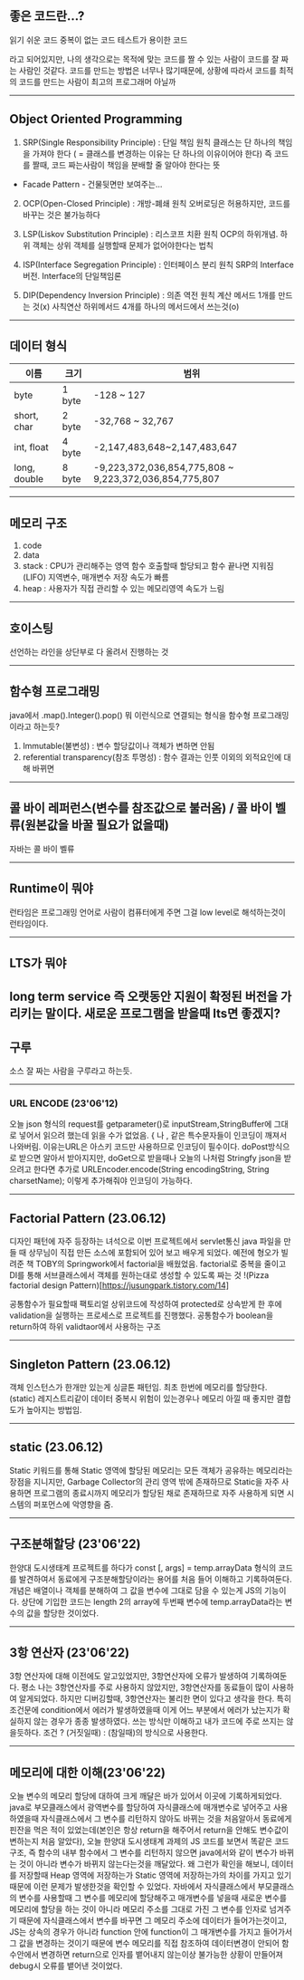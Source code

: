 ## 좋은 코드란...?
읽기 쉬운 코드
중복이 없는 코드
테스트가 용이한 코드

라고 되어있지만, 나의 생각으로는 목적에 맞는 코드를 짤 수 있는 사람이 
코드를 잘 짜는 사람인 것같다. 
코드를 만드는 방법은 너무나 많기때문에, 상황에 따라서 코드를 최적의 코드를 만드는 사람이
최고의 프로그래머 아닐까

-----------------------------------------------------------------------------------

## Object Oriented Programming
1. SRP(Single Responsibility Principle) : 단일 책임 원칙
클래스는 단 하나의 책임을 가져야 한다
( = 클래스를 변경하는 이유는 단 하나의 이유이어야 한다)
즉 코드를 짤때, 코드 짜는사람이 책임을 분배할 줄 알아야 한다는 뜻
* Facade Pattern - 건물뒷면만 보여주는...

2. OCP(Open-Closed Principle) : 개방-폐쇄 원칙
오버로딩은 허용하지만, 코드를 바꾸는 것은 불가능하다

3. LSP(Liskov Substitution Principle) : 리스코프 치환 원칙
OCP의 하위개념. 하위 객체는 상위 객체를 실행할때 문제가 없어야한다는 법칙

4. ISP(Interface Segregation Principle) : 인터페이스 분리 원칙
SRP의 Interface버전. Interface의 단일책임론

5. DIP(Dependency Inversion Principle) : 의존 역전 원칙
계산 메서드 1개를 만드는 것(x) 
사칙연산 하위메서드 4개를 하나의 메서드에서 쓰는것(o)

-----------------------------------------------------------------------------------

## 데이터 형식
|이름|크기|범위|
|------------|----|-------------------
|byte|1 byte|-128 ~ 127|
|short, char	|2 byte	|-32,768 ~ 32,767|
|int, float	|4 byte	|    -2,147,483,648~2,147,483,647|
|long, double	|8 byte | -9,223,372,036,854,775,808 ~ 9,223,372,036,854,775,807|

-----------------------------------------------------------------------------------

## 메모리 구조
1. code
2. data
3. stack : CPU가 관리해주는 영역
함수 호출할때 할당되고 함수 끝나면 지워짐 (LIFO)
지역변수, 매개변수 저장
속도가 빠름
4. heap : 사용자가 직접 관리할 수 있는 메모리영역
속도가 느림

-----------------------------------------------------------------------------------

## 호이스팅
선언하는 라인을 상단부로 다 올려서 진행하는 것

-----------------------------------------------------------------------------------
## 함수형 프로그래밍
java에서 .map().Integer().pop() 뭐 이런식으로 연결되는 형식을 함수형 프로그래밍이라고 하는듯?
1. Immutable(불변성) : 변수 할당값이나 객체가 변하면 안됨
2. referential transparency(참조 투명성) : 함수 결과는 인풋 이외의 외적요인에 대해 바뀌면 

-----------------------------------------------------------------------------------
## 콜 바이 레퍼런스(변수를 참조값으로 불러옴) / 콜 바이 벨류(원본값을 바꿀 필요가 없을때)
자바는 콜 바이 벨류

-----------------------------------------------------------------------------------
## Runtime이 뭐야
런타임은 프로그래밍 언어로 사람이 컴퓨터에게 주면 그걸 low level로 해석하는것이 런타임이다.

-----------------------------------------------------------------------------------
## LTS가 뭐야
long term service 즉 오랫동안 지원이 확정된 버전을 가리키는 말이다.
새로운 프로그램을 받을때 lts면 좋겠지?
-----------------------------------------------------------------------------------
## 구루
소스 잘 짜는 사람을 구루라고 하는듯.

----------------------------------------------------------------------------------

### URL ENCODE (23'06'12)
오늘 json 형식의 request를 getparameter()로 inputStream,StringBuffer에 그대로 넣어서 읽으려 했는데 읽을 수가 없었음. { 나 , 같은 특수문자들이 인코딩이 깨져서 나와버림.
이유는URL은 아스키 코드만 사용하므로 인코딩이 필수이다. doPost방식으로 받으면 알아서 받아지지만, doGet으로 받을때나 오늘의 나처럼 Stringfy json을 받으려고 한다면 추가로 URLEncoder.encode(String encodingString, String charsetName); 이렇게 추가해줘야 인코딩이 가능하다.

----------------------------------------------------------------------------------

## Factorial Pattern (23.06.12)
디자인 패턴에 자주 등장하는 녀석으로 이번 프로젝트에서 servlet통신 java 파일을 만들 때 상무님이 직접 만든 소스에 포함되어 있어 보고 배우게 되었다. 예전에 형오가 빌려준 책 TOBY의 Springwork에서 factorial을 배웠었음. factorial로 중복을 줄이고 DI를 통해 서브클래스에서 객체를 원하는대로 생성할 수 있도록 짜는 것
!(Pizza factorial design Pattern)[https://jusungpark.tistory.com/14]

공통함수가 필요할때 팩토리얼 상위코드에 작성하여 protected로 상속받게 한 후에 validation을 실행하는 프로세스로 프로젝트를 진행했다. 공통함수가 boolean을 return하여 하위 validtaor에서 사용하는 구조

----------------------------------------------------------------------------------

## Singleton Pattern (23.06.12)
객체 인스턴스가 한개만 있는게 싱글톤 패턴임. 최초 한번에 메모리를 할당한다. (static) 
레지스트리같이 데이터 중복시 위험이 있는경우나 메모리 아낄 때 좋지만 결합도가 높아지는 방법임.


----------------------------------------------------------------------------------

## static (23.06.12)
Static 키워드를 통해 Static 영역에 할당된 메모리는 모든 객체가 공유하는 메모리라는 장점을 지니지만,
Garbage Collector의 관리 영역 밖에 존재하므로 Static을 자주 사용하면 프로그램의 종료시까지 메모리가 할당된 채로 존재하므로 자주 사용하게 되면 시스템의 퍼포먼스에 악영향을 줌.

----------------------------------------------------------------------------------

## 구조분해할당 (23'06'22)
한양대 도시생태계 프로젝트를 하다가 const [, args] = temp.arrayData
형식의 코드를 발견하여서 동료에게 구조분해할당이라는 용어를 처음 들어 이해하고 기록하여둔다.
개념은 배열이나 객체를 분해하여 그 값을 변수에 그대로 담을 수 있는게 JS의 기능이다.
상단에 기입한 코드는 length 2의 array에 두번째 변수에 temp.arrayData라는 변수의 값을 할당한 것이었다.


----------------------------------------------------------------------------------

## 3항 연산자 (23'06'22)
3항 연산자에 대해 이전에도 알고있었지만, 3항연산자에 오류가 발생하여 기록하여둔다.
평소 나는 3항연산자를 주로 사용하지 않았지만, 3항연산자를 동료들이 많이 사용하여 알게되었다.
하지만 디버깅할때, 3항연산자는 불리한 면이 있다고 생각을 한다.
특히 조건문에 condition에서 에러가 발생하였을때 이게 어느 부분에서 에러가 났는지가 확실하지 않는 경우가
종종 발생하였다. 쓰는 방식만 이해하고 내가 코드에 주로 쓰지는 않을듯하다.
조건 ? (거짓일때) : (참일때)의 방식으로 사용한다.

----------------------------------------------------------------------------------

## 메모리에 대한 이해(23'06'22)
오늘 변수의 메모리 할당에 대하여 크게 깨달은 바가 있어서 이곳에 기록하게되었다.
java로 부모클래스에서 광역변수를 할당하여 자식클래스에 매개변수로 넣어주고 사용하였을때 자식클래스에서 그 변수를 리턴하지 않아도
바뀌는 것을 처음알아서 동료에게 핀잔을 먹은 적이 있었는데(본인은 항상 return을 해주어서 return을 안해도 변수값이 변하는지 처음 알았다), 오늘 한양대 도시생태계 과제의 JS 코드를 보면서 똑같은 코드구조, 즉 함수의 내부 함수에서 그 변수를 리턴하지 않으면 java에서와 같이 
변수가 바뀌는 것이 아니라 변수가 바뀌지 않는다는것을 깨달았다. 
왜 그런가 확인을 해보니, 데이터를 저장할때 Heap 영역에 저장하는가 Static 영역에 저장하는가의 차이를 가지고 있기 때문에
이런 문제가 발생한것을 확인할 수 있었다. 
자바에서 자식클래스에서 부모클래스의 변수를 사용할때 그 변수를 메모리에 할당해주고 
매개변수를 넣을때 새로운 변수를 메모리에 할당을 하는 것이 아니라 메모리 주소를 그대로 가진 그 변수를 인자로 넘겨주기 때문에
자식클래스에서 변수를 바꾸면 그 메모리 주소에 데이터가 들어가는것이고,
JS는 상속의 경우가 아니라 function 안에 function이 그 매개변수를 가지고 들어가서 그 값을 변경하는 것이기 때문에 변수 메모리를 직접 참조하여 데이터변경이 안되어 함수안에서 변경하면 return으로 인자를 뱉어내지 않는이상 불가능한 상황이 만들어져 debug시 오류를 뱉어낸 것이었다.


